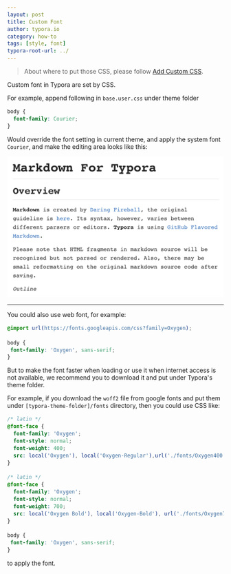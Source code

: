 ```yaml
---
layout: post
title: Custom Font
author: typora.io
category: how-to
tags: [style, font]
typora-root-url: ../
---
```


> About where to put those CSS, please follow [Add Custom CSS](/Add-Custom-CSS/).

Custom font in Typora are set by CSS.

For example, append following in `base.user.css` under theme folder

```css
body {
  font-family: Courier;
}
```

Would override the font setting in current theme, and apply the system font `Courier`, and make the editing area looks like this: 

![1](/media/custom-font/1.png)

---

You could also use web font, for example:

```css
@import url(https://fonts.googleapis.com/css?family=Oxygen);

body {
 font-family: 'Oxygen', sans-serif; 
}
```

But to make the font faster when loading or use it when internet access is not available, we recommend you to download it and put under Typora's theme folder.

For example, if you download the `woff2` file from google fonts and put them under `[typora-theme-folder]/fonts` directory, then you could use CSS like:

```css
/* latin */
@font-face {
  font-family: 'Oxygen';
  font-style: normal;
  font-weight: 400;
  src: local('Oxygen'), local('Oxygen-Regular'),url('./fonts/Oxygen400.woff2') format('woff2');
}

/* latin */
@font-face {
  font-family: 'Oxygen';
  font-style: normal;
  font-weight: 700;
  src: local('Oxygen Bold'), local('Oxygen-Bold'), url('./fonts/Oxygen700.woff2') format('woff2');
}

body {
 font-family: 'Oxygen', sans-serif; 
}
```

to apply the font.